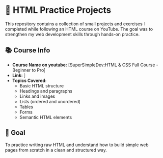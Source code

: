 # 🧠 HTML Practice Projects

This repository contains a collection of small projects and exercises I completed while following an HTML course on YouTube. The goal was to strengthen my web development skills through hands-on practice.

## 📚 Course Info

- **Course Name on youtube:** [SuperSimpleDev:HTML & CSS Full Course - Beginner to Pro]
- **Link:** [](https://www.youtube.com/watch?v=G3e-cpL7ofc&t=10s)]
- **Topics Covered:**
  - Basic HTML structure
  - Headings and paragraphs
  - Links and images
  - Lists (ordered and unordered)
  - Tables
  - Forms
  - Semantic HTML elements


## 🎯 Goal
To practice writing raw HTML and understand how to build simple web pages from scratch in a clean and structured way.
